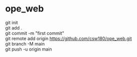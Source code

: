 # ope_web
git init      
git add .         
git commit -m "first commit"           
git remote add origin https://github.com/csw180/ope_web.git             
git branch -M main           
git push -u origin main       
